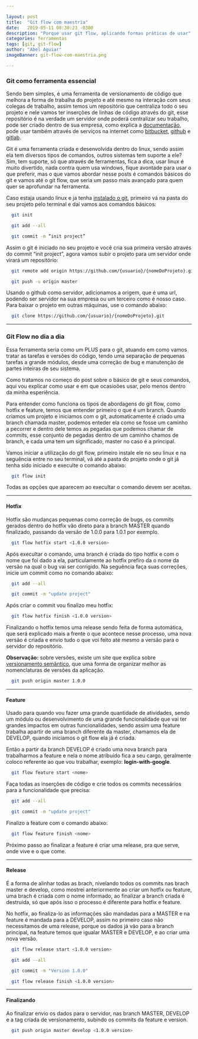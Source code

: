 ```yaml
---

layout: post
title:  "Git flow com maestria"
date:   2019-05-11 08:30:23 -0300
description: "Porque usar git flow, aplicando formas práticas de usar"
categories: ferramentas
tags: [git, git-flow]
author: "Abel Aguiar"
imageBanner: git-flow-com-maestria.png

---
```


### Git como ferramenta essencial

Sendo bem simples, é uma ferramenta de versionamento de código que melhora a forma de trabalha do projeto e até mesmo na interação com seus colegas de trabalho, assim temos um repositório que centraliza todo o seu projeto e nele vamos ter inserções de linhas de código através do git, esse repositório é na verdade um servidor onde poderá centralizar seu trabalho, pode ser criado dentro de sua empresa, como explica a [documentação][git-configuracao-servidor], pode usar também através de serviços na internet como  [bitbucket][bitbucket], [github][github] e [gitlab][gitlab].

[github]: https://github.com
[bitbucket]: https://bitbucket.org
[gitlab]: https://gitlab.com
[git-configuracao-servidor]: https://git-scm.com/book/pt-br/v1/Git-no-Servidor-Configurando-o-Servidor

Git é uma ferramenta criada e desenvolvida dentro do linux, sendo assim ela tem diversos tipos de comandos, outros sistemas tem suporte a ele? Sim, tem suporte, só que através de ferramentas, fica a dica, usar linux é muito divertido, nada contra quem usa windows, fique avontade para usar o que preferir, mas o que vamos abordar nesse posts é comandos básicos do git e vamos até o git flow, que seria um passo mais avançado para quem quer se aprofundar na ferramenta.

Caso estaja usando linux e ja tenha [instalado o git][instalando-git], primeiro vá na pasta do seu projeto pelo terminal e daí vamos aos comandos básicos:

[instalando-git]: https://git-scm.com/book/pt-br/v1/Primeiros-passos-Instalando-Git

```sh
  git init

  git add --all

  git commit -m “init project”
```

Assim o git é iniciado no seu projeto e você cria sua primeira versão através do commit “init project”, agora vamos subir o projeto para um servidor onde virará um repositório:

```sh
  git remote add origin https://github.com/{usuario}/{nomeDoProjeto}.git

  git push -u origin master
```
Usando o github como servidor, adicionamos a origem, que é uma url, podendo ser servidor na sua empresa ou um terceiro como é nosso caso. Para baixar o projeto em outras máquinas, use o comando abaixo:

```sh
  git clone https://github.com/{usuario}/{nomeDoProjeto}.git
```

---

### Git Flow no dia a dia

Essa ferramenta seria como um PLUS para o git, atuando em como vamos tratar as tarefas e versões do código, tendo uma separação de pequenas tarefas a grande módulos, desde uma correção de bug e manutenção de partes inteiras de seu sistema.

Como tratamos no começo do post sobre o básico de git e seus comandos, aqui vou explicar como usar e em que ocasioões usar, pelo menos dentro da minha esperiência.

Para entender como funciona os tipos de abordagens do git flow, como hotfix e feature, temos que entender primeiro o que é um branch. Quando criamos um projeto e iniciamos com o git, automaticamente é criado uma branch chamada master, podemos enteder ela como se fosse um caminho a pecorrer e dentro dele temos as pegadas que podemos chamar de commits, esse conjunto de pegadas dentro de um caminho chamos de branch, e cada uma tem um significado, master no caso é a principal.

Vamos iniciar a utilização do git flow, primeiro instale ele no seu linux e na seguência entre no seu terminal, vá até a pasta do projeto onde o git já tenha sido iniciado e execulte o comando abaixo:

```sh
  git flow init
```

Todas as opções que aparecem ao execultar o comando devem ser aceitas.

---

#### Hotfix

Hotfix são mudanças pequenas como correção de bugs, os commits gerados dentro do hotfix vão direto para a branch MASTER quando finalizado, passando da versão de 1.0.0 para 1.0.1 por exemplo.

```sh
  git flow hotfix start <1.0.0 version>
```

Após execultar o comando, uma branch é criada do tipo hotfix e com o nome que foi dado a ela, particulamente ao hotfix prefiro da o nome da versão na qual o bug vai ser corrigido. Na seguência faça suas correções, inicie um commit como no comando abaixo:

```sh
  git add --all

  git commit -m "update project"
```

Após criar o commit vou finalizo meu hotfix:

```sh
  git flow hotfix finish <1.0.0 version>
```

Finalizando o hotfix temos uma release sendo feita de forma automática, que será explicado mais a frente o que acontece nesse processo, uma nova versão é criada e envio tudo o que voi feito até mesmo a versão para o servidor do repositório.

**Observação:** sobre versões, existe um site que explica sobre [versionamento semântico][versionamento], que uma forma de organizar melhor as nomenclaturas de versões da aplicação.

[versionamento]: https://semver.org/lang/pt-BR/

```sh
  git push origin master 1.0.0
```

---

#### Feature

Usado para quando vou fazer uma grande quantidade de atividades, sendo um módulo ou desenvolvimento de uma grande funcionalidade que vai ter grandes impactos em outras funcionalidades, sendo assim uma feature trabalha apartir de uma branch diferente da master, chamamos ela de DEVELOP, quando iniciamos o git flow ela já é criada.

Então a partir da branch DEVELOP é criado uma nova branch para trabalharmos a feature e nela o nome atribuído fica a seu cargo, geralmente coloco referente ao que vou trabalhar, exemplo: **login-with-google**.

```sh
  git flow feature start <nome>
```

Faça todas as inserções de código e crie todos os commits necessários para a funcionalidade que precisa:

```sh
  git add --all

  git commit -m "update project"
```

Finalizo a feature com o comando abaixo:

```sh
  git flow feature finish <nome>
```

Próximo passo ao finalizar a feature é criar uma release, pra que serve, onde vive e o que come.

---

#### Release

É a forma de alinhar todas as brach, nivelando todos os commits nas brach master e develop, como mostrei anteriormente ao criar um hotfix ou feature, uma brach é criada com o nome informado, ao finalizar a branch criada é destruida, só que após isso o processo é diferente para hotfix e feature.

No hotfix, ao finaliza-lo as informações são mandadas para a MASTER e na feature é mandada para a DEVELOP, assim no primeiro caso não necessitamos de uma release, porque os dados já vão para a branch principal, na feature temos que igualar MASTER e DEVELOP, e ao criar uma nova versão.

```sh
  git flow release start <1.0.0 version>

  git add --all

  git commit -m "Version 1.0.0"

  git flow release finish <1.0.0 version>
```

---

#### Finalizando

Ao finalizar envio os dados para o servidor, nas branch MASTER, DEVELOP e a tag criada de versionamento, subindo os commits da feature e version.

```sh
  git push origin master develop <1.0.0 version>
```
